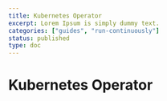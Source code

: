 ```yaml
---
title: Kubernetes Operator
excerpt: Lorem Ipsum is simply dummy text.
categories: ["guides", "run-continuously"]
status: published
type: doc
---
```

# Kubernetes Operator
